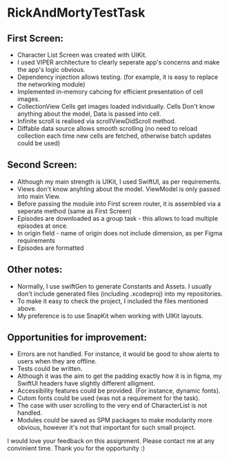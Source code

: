 # RickAndMortyTestTask

## First Screen:
* Character List Screen was created with UIKit. 
* I used VIPER architecture to clearly seperate app's concerns and make the app's logic obvious.
* Dependency injection allows testing. (for example, it is easy to replace the networking module)
* Implemented in-memory cahcing for efficient presentation of cell images.
* CollectionView Cells get images loaded individually. Cells Don't know anything about the model, Data is passed into cell.
* Infinite scroll is realised via scrollViewDidScroll method.
* Diffable data source allows smooth scrolling (no need to reload collection each time new cells are fetched, otherwise batch updates could be used)

## Second Screen: 
* Although my main strength is UIKit, I used SwiftUI, as per requirements.
* Views don't know anyhting about the model. ViewModel is only passed into main View.
* Before passing the module into First screen router, it is assembled via a seperate method (same as First Screen)
* Episodes are downloaded as a group task - this allows to load multiple episodes at once.
* In origin field - name of origin does not include dimension, as per Figma requirements
* Episodes are formatted

## Other notes:
* Normally, I use swiftGen to generate Constants and Assets. I usually don't include generated files (including .xcodeproj) into my repositories.
* To make it easy to check the project, I included the files mentioned above.
* My preference is to use SnapKit when working with UIKit layouts.

## Opportunities for improvement:
* Errors are not handled. For instance, it would be good to show alerts to users when they are offline.
* Tests could be written.
* Although it was the aim to get the padding exactly how it is in figma, my SwiftUI headers have slightly different alligment.
* Accessibility features could be provided. (For instance, dynamic fonts).
* Cutom fonts could be used (was not a requirement for the task).
* The case with user scrolling to the very end of CharacterList is not handled.
* Modules could be saved as SPM packages to make modularity more obvious, however it's not that important for such small project.

I would love your feedback on this assignment. 
Please contact me at any convinient time.
Thank you for the opportunity :)
